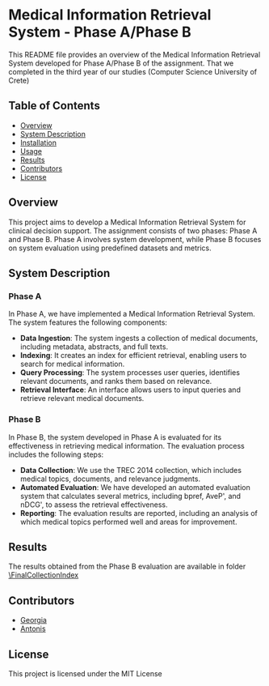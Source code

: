 # Medical Information Retrieval System - Phase A/Phase B

This README file provides an overview of the Medical Information Retrieval System developed for Phase A/Phase B of the assignment. That we completed in the third year of our studies (Computer Science University of Crete)

## Table of Contents

- [Overview](#overview)
- [System Description](#system-description)
- [Installation](#installation)
- [Usage](#usage)
- [Results](#results)
- [Contributors](#contributors)
- [License](#license)

## Overview

This project aims to develop a Medical Information Retrieval System for clinical decision support. The assignment consists of two phases: Phase A and Phase B. Phase A involves system development, while Phase B focuses on system evaluation using predefined datasets and metrics.

## System Description

### Phase A

In Phase A, we have implemented a Medical Information Retrieval System. The system features the following components:

- **Data Ingestion**: The system ingests a collection of medical documents, including metadata, abstracts, and full texts.
- **Indexing**: It creates an index for efficient retrieval, enabling users to search for medical information.
- **Query Processing**: The system processes user queries, identifies relevant documents, and ranks them based on relevance.
- **Retrieval Interface**: An interface allows users to input queries and retrieve relevant medical documents.

### Phase B

In Phase B, the system developed in Phase A is evaluated for its effectiveness in retrieving medical information. The evaluation process includes the following steps:

- **Data Collection**: We use the TREC 2014 collection, which includes medical topics, documents, and relevance judgments.
- **Automated Evaluation**: We have developed an automated evaluation system that calculates several metrics, including bpref, AveP', and nDCG', to assess the retrieval effectiveness.
- **Reporting**: The evaluation results are reported, including an analysis of which medical topics performed well and areas for improvement.


## Results

The results obtained from the Phase B evaluation are available in folder [\FinalCollectionIndex](\FinalCollectionIndexs)

## Contributors

- [Georgia](https://github.com/georgiasamaritaki)
- [Antonis](https://github.com/AntonisPrin)

## License

This project is licensed under the MIT License 